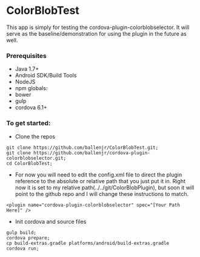 # ColorBlobTest
This app is simply for testing the cordova-plugin-colorblobselector. It will serve as the baseline/demonstration for using the plugin in the future as well.

### Prerequisites
- Java 1.7+
- Android SDK/Build Tools
- NodeJS
 - npm globals:
  - bower
  - gulp
  - cordova 6.1+

### To get started:
- Clone the repos
```
git clone https://github.com/ballenjr/ColorBlobTest.git;
git clone https://github.com/ballenjr/cordova-plugin-colorblobselector.git;
cd ColorBlobTest;
```
- For now you will need to edit the config.xml file to direct the plugin reference to the absolute or relative path that you just put it in. Right now it is set to my relative path(../../git/ColorBlobPlugin), but soon it will point to the github repo and I will change these instructions to match.
```
<plugin name="cordova-plugin-colorblobselector" spec="[Your Path Here]" />
```
- Init cordova and source files
```
gulp build;
cordova prepare;
cp build-extras.gradle platforms/android/build-extras.gradle
cordova run;
```

